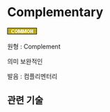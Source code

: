<d-title>

# Complementary

</d-title>

<d-label>

<d-inner>

![Common](./2TAT1C/Label_Common.png)

</d-inner>

</d-label>

<d-origin>

원형 : Complement

</d-origin>

<d-mean>

의미  보완적인

</d-mean>

<d-pronunciation>

발음 : 컴플리멘터리

</d-pronunciation>


## 관련 기술


